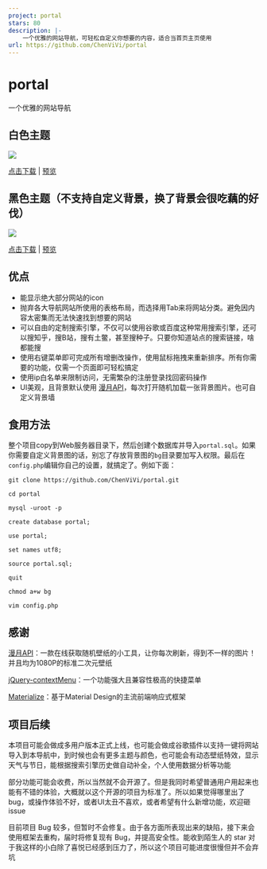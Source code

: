 ```yaml
---
project: portal
stars: 80
description: |-
    一个优雅的网站导航，可轻松自定义你想要的内容，适合当首页主页使用
url: https://github.com/ChenViVi/portal
---
```


# portal

一个优雅的网站导航

## 白色主题

![](bg/portal.png)

[点击下载](https://github.com/ChenViVi/portal/releases/download/white-0.0.1/portal.zip) | [预览](http://valorachen.club/portal/index.php)

## 黑色主题（不支持自定义背景，换了背景会很吃藕的好伐）

![](bg/portal-dark.png)

[点击下载](https://github.com/ChenViVi/portal/releases/download/dark-0.0.1/portal-dark.zip) | [预览](http://valorachen.club/portal/index-dark.php)

## 优点

- 能显示绝大部分网站的icon
- 抛弃各大导航网站所使用的表格布局，而选择用Tab来将网站分类。避免因内容太密集而无法快速找到想要的网站
- 可以自由的定制搜索引擎，不仅可以使用谷歌或百度这种常用搜索引擎，还可以搜知乎，搜B站，搜有土鳖，甚至搜种子。只要你知道站点的搜索链接，啥都能搜
- 使用右键菜单即可完成所有增删改操作，使用鼠标拖拽来重新排序。所有你需要的功能，仅需一个页面即可轻松搞定
- 使用ip白名单来限制访问，无需繁杂的注册登录找回密码操作
- UI美观，且背景默认使用 [漫月API](http://api.ikmoe.com/)，每次打开随机加载一张背景图片。也可自定义背景墙

## 食用方法

整个项目copy到Web服务器目录下，然后创建个数据库并导入`portal.sql`。如果你需要自定义背景图的话，别忘了存放背景图的`bg`目录要加写入权限。最后在`config.php`编辑你自己的设置，就搞定了。例如下面：

```
git clone https://github.com/ChenViVi/portal.git

cd portal

mysql -uroot -p

create database portal;

use portal;

set names utf8;

source portal.sql;

quit

chmod a+w bg

vim config.php
```

## 感谢

[漫月API](http://api.ikmoe.com/)：一款在线获取随机壁纸的小工具，让你每次刷新，得到不一样的图片！并且均为1080P的标准二次元壁纸

[jQuery-contextMenu](https://github.com/swisnl/jQuery-contextMenu)：一个功能强大且兼容性极高的快捷菜单

[Materialize](http://www.materializecss.cn/)：基于Material Design的主流前端响应式框架

## 项目后续

本项目可能会做成多用户版本正式上线，也可能会做成谷歌插件以支持一键将网站导入到本导航中，到时候也会有更多主题与颜色，也可能会有动态壁纸特效，显示天气与节日，能根据搜索引擎历史做自动补全，个人使用数据分析等功能

部分功能可能会收费，所以当然就不会开源了。但是我同时希望普通用户用起来也能有不错的体验，大概就以这个开源的项目为标准了。所以如果觉得哪里出了bug，或操作体验不好，或者UI太丑不喜欢，或者希望有什么新增功能，欢迎砸issue

目前项目 Bug 较多，但暂时不会修复。由于各方面所表现出来的缺陷，接下来会使用框架去重构，届时将修复现有 Bug，并提高安全性。能收到陌生人的 star 对于我这样的小白除了喜悦已经感到压力了，所以这个项目可能进度很慢但并不会弃坑
